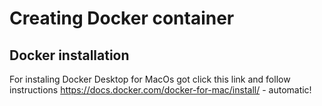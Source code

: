 # Creating Docker container

## Docker installation

  For instaling Docker Desktop for MacOs got click this link and follow instructions
  https://docs.docker.com/docker-for-mac/install/ - automatic!
